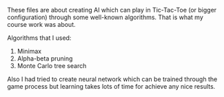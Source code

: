 These files are about creating AI which can play in Tic-Tac-Toe (or bigger configuration) through some well-known algorithms.
That is what my course work was about.

Algorithms that I used:
  1. Minimax
  2. Alpha-beta pruning
  3. Monte Carlo tree search

Also I had tried to create neural network which can be trained through the game process but learning takes lots of time for achieve any nice results.
